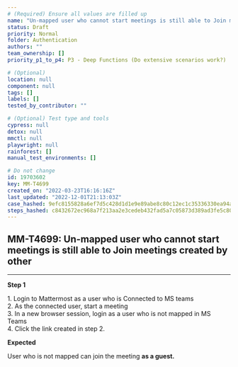 ```yaml
---
# (Required) Ensure all values are filled up
name: "Un-mapped user who cannot start meetings is still able to Join meetings created by other"
status: Draft
priority: Normal
folder: Authentication
authors: ""
team_ownership: []
priority_p1_to_p4: P3 - Deep Functions (Do extensive scenarios work?)

# (Optional)
location: null
component: null
tags: []
labels: []
tested_by_contributor: ""

# (Optional) Test type and tools
cypress: null
detox: null
mmctl: null
playwright: null
rainforest: []
manual_test_environments: []

# Do not change
id: 19703602
key: MM-T4699
created_on: "2022-03-23T16:16:16Z"
last_updated: "2022-12-01T21:13:03Z"
case_hashed: 9efc8155828a6ef7d5c428d1d1e9e89abe8c80c12ec1c35336330ea94a4067c4ec5a2bbf74a1a7beb2de93d279e5f160
steps_hashed: c8432672ec968a7f213aa2e3cedeb432fad5a7c05873d389ad3fe5c809a24379df9f44f092625b2da7173daa3a621a5d
---
```


<!-- (Auto-generated) Based on frontmatter's "key" and "name" -->

## MM-T4699: Un-mapped user who cannot start meetings is still able to Join meetings created by other

---

**Step 1**

1\. Login to Mattermost as a user who is Connected to MS teams\
2\. As the connected user, start a meeting\
3\. In a new browser session, login as a user who is not mapped in MS Teams\
4\. Click the link created in step 2.

**Expected**

User who is not mapped can join the meeting **as a guest.**
